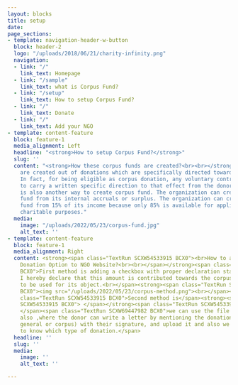 ```yaml
---
layout: blocks
title: setup
date: 
page_sections:
- template: navigation-header-w-button
  block: header-2
  logo: "/uploads/2018/06/21/charity-infinity.png"
  navigation:
  - link: "/"
    link_text: Homepage
  - link: "/sample"
    link_text: what is Corpus Fund?
  - link: "/setup"
    link_text: How to setup Corpus Fund?
  - link: "/"
    link_text: Donate
  - link: "/"
    link_text: Add your NGO
- template: content-feature
  block: feature-1
  media_alignment: Left
  headline: "<strong>How to setup Corpus Fund?</strong>"
  slug: ''
  content: "<strong>How these corpus funds are created?<br><br></strong>Corpus funds
    are created out of donations which are specifically directed towards corpus funds.
    In fact, for being eligible as corpus donation, any voluntary contribution needs
    to carry a written specific direction to that effect from the donor.<strong><br><br></strong>There
    is also another way to create corpus fund. The organization can create corpus
    fund from its internal accruals or surplus. The organization can create corpus
    fund from 15% of its income because only 85% is available for application towards
    charitable purposes."
  media:
    image: "/uploads/2022/05/23/corpus-fund.jpg"
    alt_text: ''
- template: content-feature
  block: feature-1
  media_alignment: Right
  content: <strong><span class="TextRun SCXW54533915 BCX0"><br>How to add Corpus Fund
    Donation Option to NGO Website?<br><br></span></strong><span class="TextRun SCXW54533915
    BCX0">First method is adding a checkbox with proper declaration statement, like
    I hereby declare that this amount is contributed towards the corpus of the trust
    to be used for its object.<br></span><strong><span class="TextRun SCXW54533915
    BCX0"><img src="/uploads/2022/05/23/corpus-method.png"><br></span></strong><span
    class="TextRun SCXW54533915 BCX0">Second method is</span><strong><span class="TextRun
    SCXW54533915 BCX0"> </span></strong><span class="TextRun SCXW54533915 BCX0">that
    </span><span class="TextRun SCXW69447982 BCX0">we can use the file upload method
    also ,where the donor can write a letter by mentioning the donation method(like
    general or corpus) with their signature, and upload it and also we can use a checkbox
    to know which type of donation.</span>
  headline: ''
  slug: ''
  media:
    image: ''
    alt_text: ''

---
```

